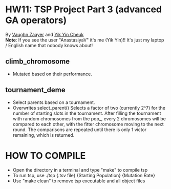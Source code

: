 # HW11: TSP Project Part 3 (advanced GA operators)
By [Vaughn Zaayer](https://github.com/vaughnzaayer) and [Yik Yin Cheuk](https://github.com/ycheuk)
<br />
**Note**: If you see the user "AnastasiyaV" it's me (Yik Yin)!! It's just my laptop / English name that nobody knows about!
## climb_chromosome
- Mutated based on their performance. 

## tournament_deme
- Select parents based on a tournament.
- Overwrites select_parent()
Selects a factor of two (currently 2^7) for the number of starting slots in the tournament. After filling the tournament with random chromosomes from the pop_, every 2 chromosomes will be compared to each other, with the fitter chromosome moving to the next round. The comparisons are repeated until there is only 1 victor remaining, which is returned.

# HOW TO COMPILE
- Open the directory in a terminal and type "make" to compile tsp
- To run tsp, use ./tsp {.tsv file} {Starting Population} {Mutation Rate}
- Use "make clean" to remove tsp executable and all object files